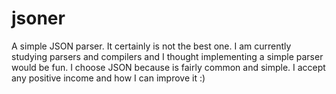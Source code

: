 # jsoner

A simple JSON parser. It certainly is not the best one. I am currently studying
parsers and compilers and I thought implementing a simple parser would be fun.
I choose JSON because is fairly common and simple. I accept any positive income
and how I can improve it :)
